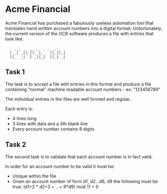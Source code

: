 # Acme Financial #

Acme Financial has purchased a fabulously useless automation tool that translates hand written account numbers into a digital format. Unfortunately, the current version of the OCR software produces a file with entries that look like:

```
    _ _    _  _  _ _  _
  | _| _||_||_ |_   ||_||_|
  ||_  _|  | _||_|  ||_| _| 
```

## Task 1 ##

The task is to accept a file with entries in this format and produce a file containing "normal" machine readable account numbers - ex: "123456789"

The individual entries in the files are well formed and regular. 

Each entry is:

* 4 lines long
* 3 lines with data and a 4th blank line 
* Every account number contains 9 digits

## Task 2 ##

The second task is to validate that each account number is in fact valid.

In order for an account number to be valid it must be:

* Unique within the file
* Given an account number of form d1, d2...d8, d9 the following must be true: (d1+2 * d2+3 + .. + 9*d9) mod 11 = 0
